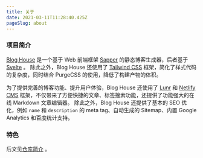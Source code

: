 ```yaml
---
title: 关于
date: 2021-03-11T11:28:40.425Z
pageSlug: about
---
```


### 项目简介

[Blog House](https://github.com/blog-house/blog-house) 是一个基于 Web 前端框架 [Sapper](https://sapper.svelte.dev/) 的静态博客生成器，后者基于 [Svelte](https://svelte.dev/) 。
除此之外，Blog House 还使用了 [Tailwind CSS](https://tailwindcss.com/) 框架，简化了样式代码的复杂度，同时结合 PurgeCSS 的使用，降低了构建产物的体积。

为了提供完善的博客功能、提升用户体验，Blog House 还使用了 [Lunr](https://lunrjs.com/) 和 [Netlify CMS](https://www.netlifycms.org/) 框架，不仅带来了方便快捷的文章、标签搜索功能，还提供了功能强大的在线 Markdown 文章编辑器。
除此之外，Blog House 还提供了基本的 SEO 优化，例如 `name` 和 `description` 的 meta tag、自动生成的 Sitemap、内置 Google Analytics 和百度统计支持。

### 特色

后文见[仓库简介](https://github.com/blog-house/blog-house) 。
